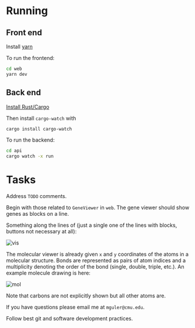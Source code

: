 # Running

## Front end
Install [yarn](https://classic.yarnpkg.com/en/docs/install/#mac-stable)

To run the frontend:
```bash
cd web
yarn dev
```

## Back end
[Install Rust/Cargo](https://www.rust-lang.org/tools/install)

Then install `cargo-watch` with
```bash
cargo install cargo-watch
```

To run the backend:
```bash
cd api
cargo watch -x run
```

# Tasks
Address `TODO` comments.

Begin with those related to `GeneViewer` in `web`.
The gene viewer should show genes as blocks on a line.

Something along the lines of (just a single one of the lines with blocks, buttons not necessary at all):

![vis](https://i.ytimg.com/vi/saIIaETgUW0/maxresdefault.jpg)

The molecular viewer is already given `x` and `y` coordinates of the atoms in a molecular structure.
Bonds are represented as pairs of atom indices and a multiplicity denoting the order of the bond (single, double, triple, etc.).
An example molecule drawing is here:

![mol](https://external-content.duckduckgo.com/iu/?u=https%3A%2F%2F36gu5d4dxary1824ba1o7kkq6uc-wpengine.netdna-ssl.com%2Fhelp%2Fwp-content%2Fuploads%2Fsites%2F2%2F2019%2F06%2FCompound1.png&f=1&nofb=1)

Note that carbons are not explicitly shown but all other atoms are.

If you have questions please email me at `mguler@cmu.edu`.

Follow best git and software development practices.
